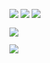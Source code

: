 ![](https://img.shields.io/badge/Java-black?style=for-the-badge&logo=java&logoColor=orange)
![](https://img.shields.io/badge/Spring-black?style=for-the-badge&logo=spring&logoColor=green)
![](https://img.shields.io/badge/-LaTeX-black?style=for-the-badge&logo=latex&logoColor=008080)


![](https://github-readme-stats.vercel.app/api?username=Ivan091&theme=midnight-purple&hide_border=true)

![](https://github-readme-stats.vercel.app/api/top-langs/?username=Ivan091&theme=midnight-purple&hide_border=true)
